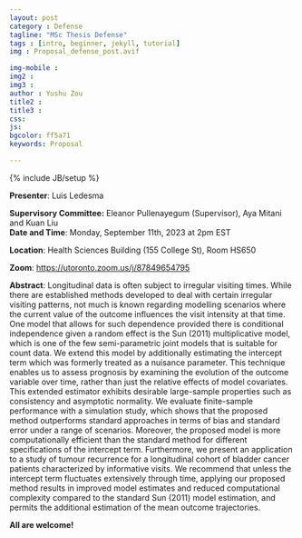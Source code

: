 ```yaml
---
layout: post
category : Defense
tagline: "MSc Thesis Defense"
tags : [intro, beginner, jekyll, tutorial]
img : Proposal_defense_post.avif

img-mobile : 
img2 : 
img3 : 
author : Yushu Zou
title2 : 
title3 : 
css: 
js: 
bgcolor: ff5a71
keywords: Proposal

---
```


{% include JB/setup %}


**Presenter**: Luis Ledesma

**Supervisory Committee:** Eleanor Pullenayegum (Supervisor), Aya Mitani and Kuan Liu   
**Date and Time**:  Monday, September 11th, 2023 at 2pm EST

**Location**: Health Sciences Building (155 College St), Room HS650

**Zoom**:  https://utoronto.zoom.us/j/87849654795

<!--more-->

**Abstract**: Longitudinal data is often subject to irregular visiting times. While there are established methods developed to deal with certain irregular visiting patterns, not much is known regarding modelling scenarios where the current value of the outcome influences the visit intensity at that time. One model that allows for such dependence provided there is conditional independence given a random effect is the Sun (2011) multiplicative model, which is one of the few semi-parametric joint models that is suitable for count data. We extend this model by additionally estimating the intercept term which was formerly treated as a nuisance parameter. This technique enables us to assess prognosis by examining the evolution of the outcome variable over time, rather than just the relative effects of model covariates. This extended estimator exhibits desirable large-sample properties such as consistency and asymptotic normality. We evaluate finite-sample performance with a simulation study, which shows that the proposed method outperforms standard approaches in terms of bias and standard error under a range of scenarios. Moreover, the proposed model is more computationally efficient than the standard method for different specifications of the intercept term. Furthermore, we present an application to a study of tumour recurrence for a longitudinal cohort of bladder cancer patients characterized by informative visits. We recommend that unless the intercept term fluctuates extensively through time, applying our proposed method results in improved model estimates and reduced computational complexity compared to the standard Sun (2011) model estimation, and permits the additional estimation of the mean outcome trajectories.

**All are welcome!**
